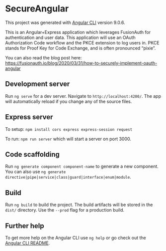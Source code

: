 # SecureAngular

This project was generated with [Angular CLI](https://github.com/angular/angular-cli) version 9.0.6.

This is an Angular+Express application which leverages FusionAuth for authentication and user data.
This application will use an OAuth Authorization Code workflow and the PKCE extension to log users in.
PKCE stands for Proof Key for Code Exchange, and is often pronounced “pixie”.

You can also read the blog post here: https://fusionauth.io/blog/2020/03/31/how-to-securely-implement-oauth-angular

## Development server

Run `ng serve` for a dev server. Navigate to `http://localhost:4200/`. The app will automatically reload if you change any of the source files.

## Express server

To setup: `npm install cors express express-session request`

To run: `npm run server` which will start a server on port 3000.

## Code scaffolding

Run `ng generate component component-name` to generate a new component. You can also use `ng generate directive|pipe|service|class|guard|interface|enum|module`.

## Build

Run `ng build` to build the project. The build artifacts will be stored in the `dist/` directory. Use the `--prod` flag for a production build.

## Further help

To get more help on the Angular CLI use `ng help` or go check out the [Angular CLI README](https://github.com/angular/angular-cli/blob/master/README.md).
